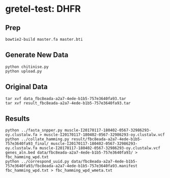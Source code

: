 gretel-test: DHFR
=================

## Prep

    bowtie2-build master.fa master.bti

## Generate New Data

    python chitinise.py
    python upload.py

## Original Data

    tar xvf data_fbc8eada-a2a7-4ede-b1b5-757e3640fa93.tar
    tar xvf result_fbc8eada-a2a7-4ede-b1b5-757e3640fa93.tar

## Results

    python ../fasta_snpper.py muscle-I20170117-180402-0567-32986293-oy.clustalw.fa > muscle-I20170117-180402-0567-32986293-oy.clustalw.vcf
    python ../collate_hamming.py result/fbc8eada-a2a7-4ede-b1b5-757e3640fa93_final/ muscle-I20170117-180402-0567-32986293-oy.clustalw.fa muscle-I20170117-180402-0567-32986293-oy.clustalw.vcf genes_aln.bed data/fbc8eada-a2a7-4ede-b1b5-757e3640fa93/ > fbc_hamming_wpd.txt
    python ../correspond_uuid.py data/fbc8eada-a2a7-4ede-b1b5-757e3640fa93/fbc8eada-a2a7-4ede-b1b5-757e3640fa93.manifest fbc_hamming_wpd.txt > fbc_hamming_wpd_wmeta.txt
